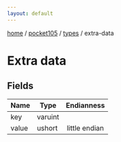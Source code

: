```yaml
---
layout: default
---
```


[home](/)  /  [pocket105](/protocol/pocket105)  /  [types](/protocol/pocket105/types)  /  extra-data

# Extra data

## Fields

Name | Type | Endianness
---|---|:---:
key | varuint | 
value | ushort | little endian
